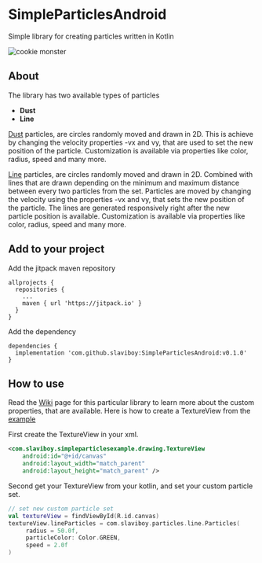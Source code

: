 # SimpleParticlesAndroid
Simple library for creating particles written in Kotlin

![cookie monster](https://github.com/slaviboy/SimpleParticlesAndroid/blob/master/screens/home1.gif)

## About
The library has two available types of particles
* **Dust**
* **Line**

[Dust](https://github.com/slaviboy/SimpleParticlesAndroid/wiki#dust-particles) particles, are circles randomly moved and drawn in 2D. This is achieve by changing the velocity properties -vx and vy, that are used to set the new position of the particle. Customization is available via properties like color, radius, speed and many more.

[Line](https://github.com/slaviboy/SimpleParticlesAndroid/wiki#line-particles) particles, are circles randomly moved and drawn in 2D. Combined with lines that are drawn depending on the minimum and maximum distance between every two particles from the set. Particles are moved by changing the velocity using the properties -vx and vy, that sets the new position of the particle. The lines are generated responsively right after the new particle position is available. Customization is available via properties like color, radius, speed and many more.


## Add to your project
Add the jitpack maven repository
```
allprojects {
  repositories {
    ...
    maven { url 'https://jitpack.io' }
  }
}
``` 
Add the dependency
```
dependencies {
  implementation 'com.github.slaviboy:SimpleParticlesAndroid:v0.1.0'
}
```

## How to use
Read the [Wiki](https://github.com/slaviboy/SimpleParticlesAndroid/wiki) page for this particular library to learn more about the custom properties, that are available.
Here is how to  create a TextureView from the [example](https://github.com/slaviboy/SimpleParticlesAndroid/tree/master/app/src/main/java/com/slaviboy/simpleparticlesexample)

First create the TextureView in your xml.
```xml
<com.slaviboy.simpleparticlesexample.drawing.TextureView
    android:id="@+id/canvas"
    android:layout_width="match_parent"
    android:layout_height="match_parent" />
```

Second get your TextureView from your kotlin, and set your custom particle set.
```Kotlin
// set new custom particle set
val textureView = findViewById(R.id.canvas)
textureView.lineParticles = com.slaviboy.particles.line.Particles( 
     radius = 50.0f,
     particleColor: Color.GREEN,
     speed = 2.0f
)

```

